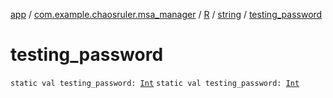 [app](../../../index.md) / [com.example.chaosruler.msa_manager](../../index.md) / [R](../index.md) / [string](index.md) / [testing_password](.)

# testing_password

`static val testing_password: `[`Int`](https://kotlinlang.org/api/latest/jvm/stdlib/kotlin/-int/index.html)
`static val testing_password: `[`Int`](https://kotlinlang.org/api/latest/jvm/stdlib/kotlin/-int/index.html)